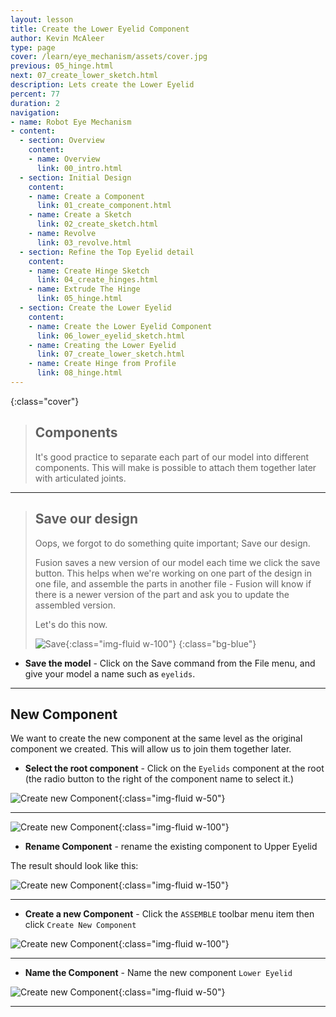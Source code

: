 ```yaml
---
layout: lesson
title: Create the Lower Eyelid Component
author: Kevin McAleer
type: page
cover: /learn/eye_mechanism/assets/cover.jpg
previous: 05_hinge.html
next: 07_create_lower_sketch.html
description: Lets create the Lower Eyelid
percent: 77
duration: 2
navigation:
- name: Robot Eye Mechanism
- content:
  - section: Overview
    content:
    - name: Overview
      link: 00_intro.html
  - section: Initial Design
    content:
    - name: Create a Component
      link: 01_create_component.html
    - name: Create a Sketch
      link: 02_create_sketch.html
    - name: Revolve
      link: 03_revolve.html
  - section: Refine the Top Eyelid detail
    content:
    - name: Create Hinge Sketch
      link: 04_create_hinges.html
    - name: Extrude The Hinge
      link: 05_hinge.html
  - section: Create the Lower Eyelid
    content:
    - name: Create the Lower Eyelid Component
      link: 06_lower_eyelid_sketch.html
    - name: Creating the Lower Eyelid
      link: 07_create_lower_sketch.html
    - name: Create Hinge from Profile
      link: 08_hinge.html
---
```



[]({{page.cover}}){:class="cover"}

> ## Components
>
> It's good practice to separate each part of our model into different components. This will make is possible to attach them together later with articulated joints.

---

> ## Save our design
>
> Oops, we forgot to do something quite important; Save our design.
>
> Fusion saves a new version of our model each time we click the save button. This helps when we're working on one part of the design in one file, and assemble the parts in another file - Fusion will know if there is a newer version of the part and ask you to update the assembled version.
>
> Let's do this now.
>
> ![Save](assets/eye43.jpg){:class="img-fluid w-100"}
{:class="bg-blue"}

* **Save the model** - Click on the Save command from the File menu, and give your model a name such as `eyelids`.

---

## New Component

We want to create the new component at the same level as the original component we created. This will allow us to join them together later.

* **Select the root component** - Click on the `Eyelids` component at the root (the radio button to the right of the component name to select it.)

![Create new Component](assets/eye44.jpg){:class="img-fluid w-50"}

---

![Create new Component](assets/eye45.jpg){:class="img-fluid w-100"}

* **Rename Component** - rename the existing component to Upper Eyelid

The result should look like this:

![Create new Component](assets/eye46.jpg){:class="img-fluid w-150"}

---

* **Create a new Component** - Click the `ASSEMBLE` toolbar menu item then click `Create New Component`

![Create new Component](assets/eye42.jpg){:class="img-fluid w-100"}

---

* **Name the Component** - Name the new component `Lower Eyelid`

![Create new Component](assets/eye47.jpg){:class="img-fluid w-50"}

---
